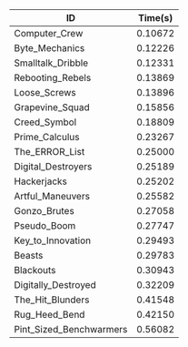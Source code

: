 |ID|Time(s)|
|-|-|
|Computer_Crew|0.10672|
|Byte_Mechanics|0.12226|
|Smalltalk_Dribble|0.12331|
|Rebooting_Rebels|0.13869|
|Loose_Screws|0.13896|
|Grapevine_Squad|0.15856|
|Creed_Symbol|0.18809|
|Prime_Calculus|0.23267|
|The_ERROR_List|0.25000|
|Digital_Destroyers|0.25189|
|Hackerjacks|0.25202|
|Artful_Maneuvers|0.25582|
|Gonzo_Brutes|0.27058|
|Pseudo_Boom|0.27747|
|Key_to_Innovation|0.29493|
|Beasts|0.29783|
|Blackouts|0.30943|
|Digitally_Destroyed|0.32209|
|The_Hit_Blunders|0.41548|
|Rug_Heed_Bend|0.42150|
|Pint_Sized_Benchwarmers|0.56082|

